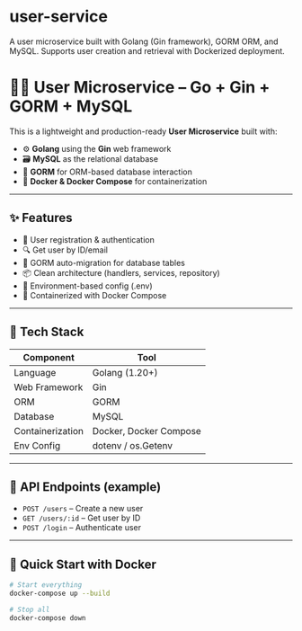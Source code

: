 # user-service
A user microservice built with Golang (Gin framework), GORM ORM, and MySQL. Supports user creation and retrieval with Dockerized deployment.

# 🧑‍💻 User Microservice – Go + Gin + GORM + MySQL

This is a lightweight and production-ready **User Microservice** built with:

- ⚙️ **Golang** using the **Gin** web framework
- 🗃️ **MySQL** as the relational database
- 🧠 **GORM** for ORM-based database interaction
- 🐳 **Docker & Docker Compose** for containerization

---

## ✨ Features

- 🔐 User registration & authentication
- 🔍 Get user by ID/email
- 🧾 GORM auto-migration for database tables
- 📦 Clean architecture (handlers, services, repository)
- 🔄 Environment-based config (.env)
- 🐳 Containerized with Docker Compose

---

## 🚀 Tech Stack

| Component       | Tool                          |
|----------------|-------------------------------|
| Language        | Golang (1.20+)                |
| Web Framework   | Gin                           |
| ORM             | GORM                          |
| Database        | MySQL                         |
| Containerization| Docker, Docker Compose        |
| Env Config      | dotenv / os.Getenv            |

---

## 🧪 API Endpoints (example)

- `POST /users` – Create a new user
- `GET /users/:id` – Get user by ID
- `POST /login` – Authenticate user

---

## 🐳 Quick Start with Docker

```bash
# Start everything
docker-compose up --build

# Stop all
docker-compose down
